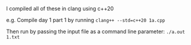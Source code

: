 I compiled all of these in clang using c++20

e.g. Compile day 1 part 1 by running `clang++ --std=c++20 1a.cpp`

Then run by passing the input file as a command line parameter: `./a.out 1.txt`

